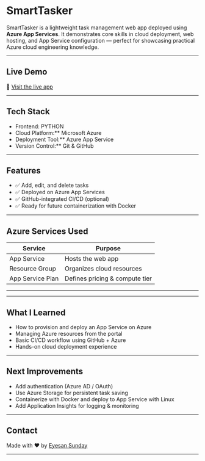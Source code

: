 # SmartTasker 

SmartTasker is a lightweight task management web app deployed using **Azure App Services**. It demonstrates core skills in cloud deployment, web hosting, and App Service configuration — perfect for showcasing practical Azure cloud engineering knowledge.

---

##  Live Demo

🔗 [Visit the live app](https://SmartTasker-app-OJES.azurewebsites.net)



---

## Tech Stack

- Frontend: PYTHON
- Cloud Platform:** Microsoft Azure
- Deployment Tool:** Azure App Service
- Version Control:** Git & GitHub

---

## Features

- ✅ Add, edit, and delete tasks
- ✅ Deployed on Azure App Services
- ✅ GitHub-integrated CI/CD (optional)
- ✅ Ready for future containerization with Docker

---

## Azure Services Used

| Service | Purpose |
|--------|---------|
| App Service | Hosts the web app |
| Resource Group | Organizes cloud resources |
| App Service Plan | Defines pricing & compute tier |


---

---

## What I Learned

- How to provision and deploy an App Service on Azure
- Managing Azure resources from the portal
- Basic CI/CD workflow using GitHub + Azure
- Hands-on cloud deployment experience

---

## Next Improvements

- Add authentication (Azure AD / OAuth)
- Use Azure Storage for persistent task saving
- Containerize with Docker and deploy to App Service with Linux
- Add Application Insights for logging & monitoring

---

## Contact

Made with ❤️ by [Eyesan Sunday](mailto:eyesanjemine@yahoo.com)

---



